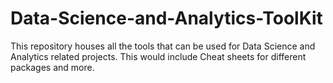 # Data-Science-and-Analytics-ToolKit
This repository houses all the tools that can be used for Data Science and Analytics related projects. This would include Cheat sheets for different packages and more.
